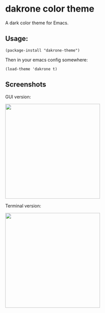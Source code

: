 # dakrone color theme

A dark color theme for Emacs.

## Usage:

```emacs-lisp
(package-install "dakrone-theme")
```

Then in your emacs config somewhere:

```emacs-lisp
(load-theme 'dakrone t)
```

## Screenshots

GUI version:

<img src="http://i.imgur.com/wSdOnTM.png" width="300" />

Terminal version:

<img src="http://i.imgur.com/ehOF29B.png" width="300" />
